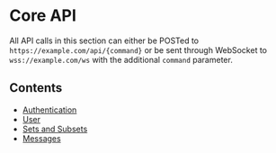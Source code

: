 # Core API

All API calls in this section can either be POSTed to `https://example.com/api/{command}` or be sent through WebSocket to `wss://example.com/ws` with the additional `command` parameter.

## Contents

- [Authentication](./authentication.md)
- [User](./user.md)
- [Sets and Subsets](./sets.md)
- [Messages](./messages.md)